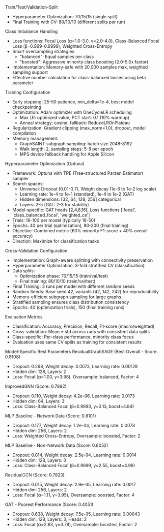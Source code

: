 Train/Test/Validation-Split
- Hyperparameter Optimization: 70/15/15 (single split)
- Final Training with CV: 80/10/10 (different splits per run)

Class Imbalance Handling
- Loss functions: Focal Loss (α=1.0-3.0, γ=2.0-4.0), Class-Balanced Focal Loss (β=0.999-0.9999), Weighted Cross-Entropy
- Smart oversampling strategies:
  - "balanced": Equal samples per class
  - "boosted": Aggressive minority class boosting (2.0-5.0x factor)
- Implementation: Memory-safe with 20,000 samples max, weighted sampling support
- Effective number calculation for class-balanced losses using beta parameter

Training Configuration
- Early stopping: 25-50 patience, min_delta=1e-4, best model checkpointing
- Optimization: Adam optimizer with OneCycleLR scheduling
  - Max LR: optimized value, PCT start: 0.1 (10% warmup)
  - Anneal strategy: cosine, fallback: ReduceLROnPlateau
- Regularization: Gradient clipping (max_norm=1.0), dropout, model compilation
- Memory management: 
  - GraphSAINT subgraph sampling: batch size 2048-8192
  - Walk length: 2, sampling steps: 5-8 per epoch
  - MPS device fallback handling for Apple Silicon

Hyperparameter Optimization (Optuna)
- Framework: Optuna with TPE (Tree-structured Parzen Estimator) sampler
- Search spaces:
  - Universal: Dropout (0.01-0.7), Weight decay (1e-6 to 1e-2 log scale)
  - Learning rate: 1e-4 to 1e-1 (standard), 1e-4 to 1e-2 (GAT)
  - Hidden dimensions: [32, 64, 128, 256] categorical
  - Layers: 2-5 (GAT: 2-3 for stability)
- Model-specific: GAT heads [2,4,8,16], Loss functions ['focal', 'class_balanced_focal', 'weighted_ce']
- Trials: 16-100 per model (typically 16-50)
- Epochs: 40 per trial (optimization), 80-200 (final training)
- Objective: Combined metric (60% minority F1-score + 40% overall accuracy)
- Direction: Maximize for classification tasks

Cross-Validation Configuration
- Implementation: Graph-aware splitting with connectivity preservation
- Hyperparameter Optimization: 3-fold stratified CV (classification)
- Data splits: 
  - Optimization phase: 70/15/15 (train/val/test)
  - Final training: 80/10/10 (train/val/test)
- Final Training: 3 runs per model with different random seeds
- Random Seeds: Base seed 42, variants (42, 142, 242) for reproducibility
- Memory-efficient subgraph sampling for large graphs
- Stratified sampling ensures class distribution consistency
- Epochs: 40 (optimization trials), 150 (final training runs)

Evaluation Metrics
- Classification: Accuracy, Precision, Recall, F1-score (macro/weighted)
- Cross-validation: Mean ± std across runs with consistent data splits
- Class-specific: Per-class performance, minority class focus
- Evaluation uses same CV splits as training for consistent results


Model-Specific Best Parameters
ResidualGraphSAGE (Best Overall - Score: 0.8108)
- Dropout: 0.298, Weight decay: 0.0073, Learning rate: 0.00128
- Hidden dim: 128, Layers: 2
- Loss: Focal (α=1.00, γ=3.98), Oversample: balanced, Factor: 4

ImprovedGNN (Score: 0.7992)
- Dropout: 0.110, Weight decay: 4.2e-06, Learning rate: 0.0173
- Hidden dim: 64, Layers: 3
- Loss: Class-Balanced Focal (β=0.9993, γ=3.13, boost=4.84)

MLP Baseline - Network Data (Score: 0.8101)
- Dropout: 0.177, Weight decay: 1.2e-04, Learning rate: 0.0078
- Hidden dim: 256, Layers: 2
- Loss: Weighted Cross-Entropy, Oversample: boosted, Factor: 2

MLP Baseline - Non-Network Data (Score: 0.8052)
- Dropout: 0.014, Weight decay: 2.5e-04, Learning rate: 0.0014
- Hidden dim: 128, Layers: 3
- Loss: Class-Balanced Focal (β=0.9999, γ=2.55, boost=4.99)

ResidualGCN (Score: 0.7823)
- Dropout: 0.015, Weight decay: 2.9e-05, Learning rate: 0.0017
- Hidden dim: 256, Layers: 2
- Loss: Focal (α=1.11, γ=3.95), Oversample: boosted, Factor: 4

GAT - Poorest Performance (Score: 0.4051)
- Dropout: 0.638, Weight decay: 7.5e-05, Learning rate: 0.00043
- Hidden dim: 128, Layers: 3, Heads: 2
- Loss: Focal (α=2.83, γ=3.78), Oversample: boosted, Factor: 2



